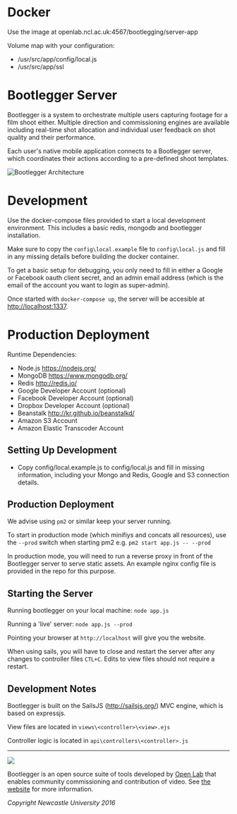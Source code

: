 # Docker

Use the image at openlab.ncl.ac.uk:4567/bootlegging/server-app

Volume map with your configuration:

- /usr/src/app/config/local.js
- /usr/src/app/ssl

# Bootlegger Server

Bootlegger is a system to orchestrate multiple users capturing footage for a film shoot either. Multiple direction and commissioning engines are available including real-time shot allocation and individual user feedback on shot quality and their performance. 

Each user's native mobile application connects to a Bootlegger server, which coordinates their actions according to a pre-defined shoot templates.

![](doc_defines/architecture.png "Bootlegger Architecture")

# Development

Use the docker-compose files provided to start a local development environment. This includes a basic redis, mongodb and bootlegger installation.

Make sure to copy the `config\local.example` file to `config\local.js` and fill in any missing details before building the docker container.

To get a basic setup for debugging, you only need to fill in either a Google or Facebook oauth client secret, and an admin email address (which is the email of the account you want to login as super-admin). 

Once started with `docker-compose up`, the server will be accesible at [http://localhost:1337](). 

# Production Deployment
Runtime Dependencies:

- Node.js https://nodejs.org/
- MongoDB https://www.mongodb.org/
- Redis http://redis.io/
- Google Developer Account (optional)
- Facebook Developer Account (optional)
- Dropbox Developer Account (optional)
- Beanstalk http://kr.github.io/beanstalkd/
- Amazon S3 Account
- Amazon Elastic Transcoder Account

## Setting Up Development

- Copy config/local.example.js to config/local.js and fill in missing information, including your Mongo and Redis, Google and S3 connection details.

## Production Deployment

We advise using `pm2` or similar keep your server running.

To start in production mode (which minifiys and concats all resources), use the `--prod` switch when starting pm2 e.g. `pm2 start app.js -- --prod`

In production mode, you will need to run a reverse proxy in front of the Bootlegger server to serve static assets. An example nginx config file is provided in the repo for this purpose.  

## Starting the Server
Running bootlegger on your local machine:
`node app.js`

Running a 'live' server:
`node app.js --prod`

Pointing your browser at `http://localhost` will give you the website.

When using sails, you will have to close and restart the server after any changes to controller files `CTL+C`. Edits to view files should not require a restart.

## Development Notes
Bootlegger is built on the SailsJS (http://sailsjs.org/) MVC engine, which is based on expressjs.

View files are located in `views\<controller>\<view>.ejs`

Controller logic is located in `api\controllers\<controller>.js`

---

![](doc_defines/platform.png)

Bootlegger is an open source suite of tools developed by [Open Lab](http://openlab.ncl.ac.uk) that enables community commissioning and contribution of video. See [the website]( https://bootlegger.tv/platform) for more information.

*Copyright Newcastle University 2016*